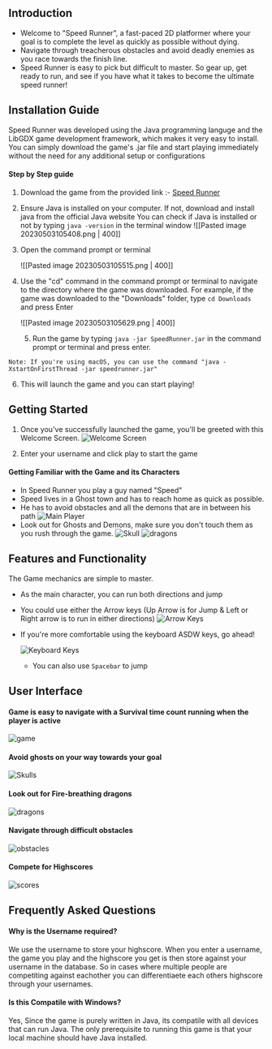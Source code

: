 ## Introduction

- Welcome to "Speed Runner", a fast-paced 2D platformer where your goal is to complete the level as quickly as possible without dying.
- Navigate through treacherous obstacles and avoid deadly enemies as you race towards the finish line.
- Speed Runner is easy to pick but difficult to master. So gear up, get ready to run, and see if you have what it takes to become the ultimate speed runner!

## Installation Guide

Speed Runner was developed using the Java programming languge and the LibGDX game development framework, which makes it very easy to install. You can simply download the game's .jar file and start playing immediately without the need for any additional setup or configurations

#### Step by Step guide 
1. Download the game from the provided link :- [Speed Runner](https://github.com/Siddgh/speedrunner/blob/main/speedrunner.jar)
2. Ensure Java is installed on your computer. If not, download and install java from the official Java website
   You can check if Java is installed or not by typing `java -version` in the terminal window
   ![[Pasted image 20230503105408.png | 400]]
3. Open the command prompt or terminal
   
   ![[Pasted image 20230503105515.png | 400]]
4. Use the "cd" command in the command prompt or terminal to navigate to the directory where the game was downloaded.
   For example, if the game was downloaded to the "Downloads" folder, type `cd Downloads` and press Enter
   
   ![[Pasted image 20230503105629.png | 400]]
   
   5. Run the game by typing `java -jar SpeedRunner.jar` in the command prompt or terminal and press enter.

```ad-note
Note: If you're using macOS, you can use the command "java -XstartOnFirstThread -jar speedrunner.jar"
```

6. This will launch the game and you can start playing!

## Getting Started

1. Once you've successfully launched the game, you'll be greeted with this Welcome Screen.
![Welcome Screen](assets/readme/intro.png)

2. Enter your username and click play to start the game

#### Getting Familiar with the Game and its Characters

- In Speed Runner you play a guy named "Speed"
- Speed lives in a Ghost town and has to reach home as quick as possible.
- He has to avoid obstacles and all the demons that are in between his path
![Main Player](assets/readme/rogue.png)
- Look out for Ghosts and Demons, make sure you don't touch them as you rush through the game. 
  ![Skull](assets/readme/file-skull.png) ![dragons](assets/readme/demon-attack.png)



## Features and Functionality

The Game mechanics are simple to master. 

- As the main character, you can run both directions and jump
- You could use either the Arrow keys (Up Arrow is for Jump & Left or Right arrow is to run in either directions)
  ![Arrow Keys](assets/readme/arrow_keys.webp)
- If you're more comfortable using the keyboard ASDW keys, go ahead!
  
  ![Keyboard Keys](assets/readme/keyboard_keys.jpg.webp)
  - You can also use `Spacebar` to jump   


## User Interface

#### Game is easy to navigate with a Survival time count running when the player is active
![game](assets/readme/game.png)

#### Avoid ghosts on your way towards your goal
![Skulls](assets/readme/skulls.png)

#### Look out for Fire-breathing dragons
  
  ![dragons](assets/readme/dragons.png)
  
#### Navigate through difficult obstacles
  
  ![obstacles](assets/readme/obstacles.png)

#### Compete for Highscores
  ![scores](assets/readme/scores.png)


## Frequently Asked Questions

#### Why is the Username required?
We use the username to store your highscore. When you enter a username, the game you play and the highscore you get is then store against your username in the database. 
So in cases where multiple people are competiting against eachother you can differentiaete each others highscore through your usernames. 

#### Is this Compatile with Windows?
Yes, Since the game is purely written in Java, its compatile with all devices that can run Java. 
The only prerequisite to running this game is that your local machine should have Java installed. 
